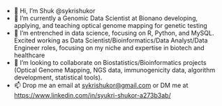 - 👋 Hi, I’m Shuk @sykrishukor
- 👀 I’m currently a Genomic Data Scientist at Bionano developing, applying, and teaching optical genome mapping for genetic testing
- 🌱 I’m entrenched in data science, focusing on R, Python, and MySQL. Excited working as Data Scientist/Bioinformatics/Data Analyst/Data Engineer roles, focusing on my niche and expertise in biotech and healthcare
- 💞️ I’m looking to collaborate on Biostatistics/Bioinformatics projects (Optical Genome Mapping, NGS data, immunogenicity data, algorithm development, statistical tools).
- 📫 Drop me an email at sykrishukor@gmail.com or DM me at https://www.linkedin.com/in/syukri-shukor-a273b3ab/

<!---
sykrishukor94/sykrishukor94 is a ✨ special ✨ repository because its `README.md` (this file) appears on your GitHub profile.
You can click the Preview link to take a look at your changes.
--->
